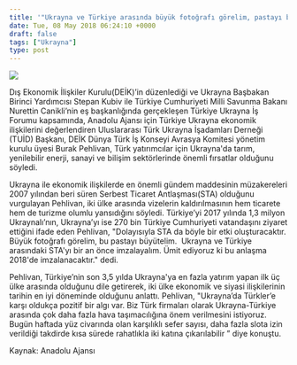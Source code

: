 ```yaml
---
title: '"Ukrayna ve Türkiye arasında büyük fotoğrafı görelim, pastayı büyütelim"'
date: Tue, 08 May 2018 06:24:10 +0000
draft: false
tags: ["Ukrayna"]
type: post
---
```


![](http://burakpehlivan.org/wp-content/uploads/2018/05/Screen-Shot-2018-05-08-at-9.14.41-AM.png)

Dış Ekonomik İlişkiler Kurulu(DEİK)’in düzenlediği ve Ukrayna Başbakan Birinci Yardımcısı Stepan Kubiv ile Türkiye Cumhuriyeti Milli Savunma Bakanı Nurettin Canikli’nin eş başkanlığında gerçekleşen Türkiye Ukrayna İş Forumu kapsamında, Anadolu Ajansı için Türkiye Ukrayna ekonomik ilişkilerini değerlendiren Uluslararası Türk Ukrayna İşadamları Derneği (TUİD) Başkanı, DEİK Dünya Türk İş Konseyi Avrasya Komitesi yönetim kurulu üyesi Burak Pehlivan, Türk yatırımcılar için Ukrayna'da tarım, yenilebilir enerji, sanayi ve bilişim sektörlerinde önemli fırsatlar olduğunu söyledi.

Ukrayna ile ekonomik ilişkilerde en önemli gündem maddesinin müzakereleri 2007 yılından beri süren Serbest Ticaret Antlaşması(STA) olduğunu vurgulayan Pehlivan, iki ülke arasında vizelerin kaldırılmasının hem ticarete hem de turizme olumlu yansıdığını söyledi. Türkiye’yi 2017 yılında 1,3 milyon Ukraynalı’nın, Ukrayna’yı ise 270 bin Türkiye Cumhuriyeti vatandaşını ziyaret ettiğini ifade eden Pehlivan, "Dolayısıyla STA da böyle bir etki oluşturacaktır. Büyük fotoğrafı görelim, bu pastayı büyütelim.  Ukrayna ve Türkiye arasındaki STA'yı bir an önce imzalayalım. Ümit ediyoruz ki bu anlaşma 2018'de imzalanacaktır." dedi.

Pehlivan, Türkiye’nin son 3,5 yılda Ukrayna'ya en fazla yatırım yapan ilk üç ülke arasında olduğunu dile getirerek, iki ülke ekonomik ve siyasi ilişkilerinin tarihin en iyi döneminde olduğunu anlattı. Pehlivan, "Ukrayna’da Türkler’e karşı oldukça pozitif bir algı var. Biz Türk firmaları olarak Ukrayna-Türkiye arasında çok daha fazla hava taşımacılığına önem verilmesini istiyoruz. Bugün haftada yüz civarında olan karşılıklı sefer sayısı, daha fazla slota izin verildiği takdirde kısa sürede rahatlıkla iki katına çıkarılabilir ” diye konuştu.

Kaynak: Anadolu Ajansı

